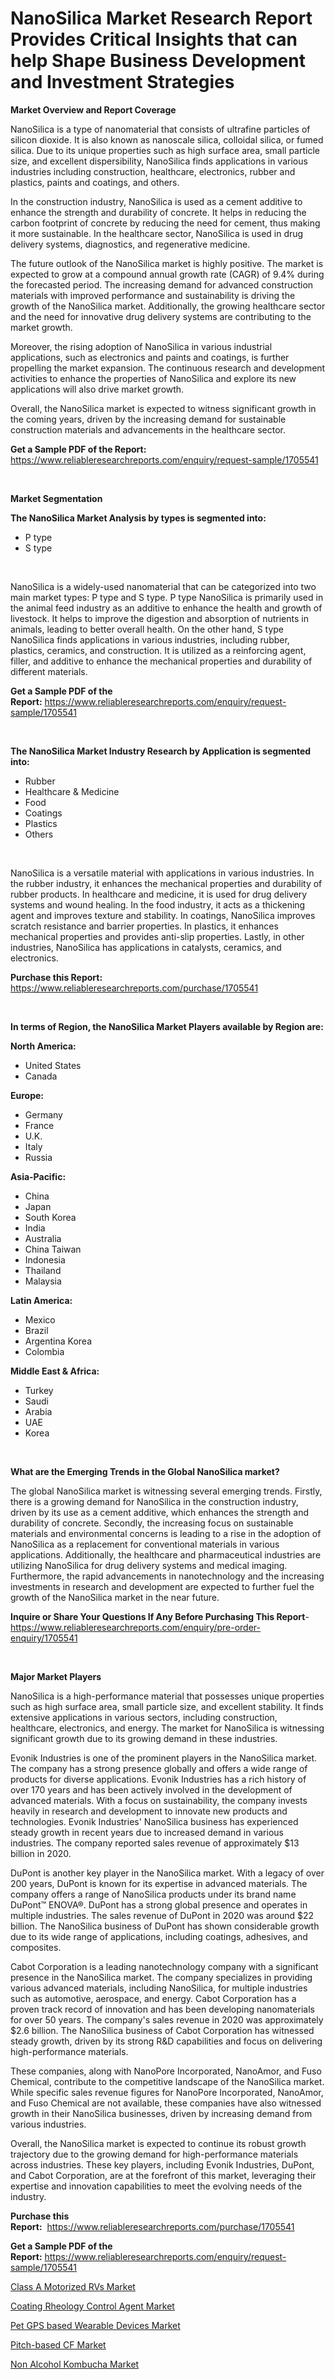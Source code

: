 <p><h1>NanoSilica Market Research Report Provides Critical Insights that can help Shape Business Development and Investment Strategies</h1></p><p><strong>Market Overview and Report Coverage</strong></p>
<p><p>NanoSilica is a type of nanomaterial that consists of ultrafine particles of silicon dioxide. It is also known as nanoscale silica, colloidal silica, or fumed silica. Due to its unique properties such as high surface area, small particle size, and excellent dispersibility, NanoSilica finds applications in various industries including construction, healthcare, electronics, rubber and plastics, paints and coatings, and others.</p><p>In the construction industry, NanoSilica is used as a cement additive to enhance the strength and durability of concrete. It helps in reducing the carbon footprint of concrete by reducing the need for cement, thus making it more sustainable. In the healthcare sector, NanoSilica is used in drug delivery systems, diagnostics, and regenerative medicine.</p><p>The future outlook of the NanoSilica market is highly positive. The market is expected to grow at a compound annual growth rate (CAGR) of 9.4% during the forecasted period. The increasing demand for advanced construction materials with improved performance and sustainability is driving the growth of the NanoSilica market. Additionally, the growing healthcare sector and the need for innovative drug delivery systems are contributing to the market growth.</p><p>Moreover, the rising adoption of NanoSilica in various industrial applications, such as electronics and paints and coatings, is further propelling the market expansion. The continuous research and development activities to enhance the properties of NanoSilica and explore its new applications will also drive market growth.</p><p>Overall, the NanoSilica market is expected to witness significant growth in the coming years, driven by the increasing demand for sustainable construction materials and advancements in the healthcare sector.</p></p>
<p><strong>Get a Sample PDF of the Report:</strong> <a href="https://www.reliableresearchreports.com/enquiry/request-sample/1705541">https://www.reliableresearchreports.com/enquiry/request-sample/1705541</a></p>
<p>&nbsp;</p>
<p><strong>Market Segmentation</strong></p>
<p><strong>The NanoSilica Market Analysis by types is segmented into:</strong></p>
<p><ul><li>P type</li><li>S type</li></ul></p>
<p>&nbsp;</p>
<p><p>NanoSilica is a widely-used nanomaterial that can be categorized into two main market types: P type and S type. P type NanoSilica is primarily used in the animal feed industry as an additive to enhance the health and growth of livestock. It helps to improve the digestion and absorption of nutrients in animals, leading to better overall health. On the other hand, S type NanoSilica finds applications in various industries, including rubber, plastics, ceramics, and construction. It is utilized as a reinforcing agent, filler, and additive to enhance the mechanical properties and durability of different materials.</p></p>
<p><strong>Get a Sample PDF of the Report:</strong>&nbsp;<a href="https://www.reliableresearchreports.com/enquiry/request-sample/1705541">https://www.reliableresearchreports.com/enquiry/request-sample/1705541</a></p>
<p>&nbsp;</p>
<p><strong>The NanoSilica Market Industry Research by Application is segmented into:</strong></p>
<p><ul><li>Rubber</li><li>Healthcare & Medicine</li><li>Food</li><li>Coatings</li><li>Plastics</li><li>Others</li></ul></p>
<p>&nbsp;</p>
<p><p>NanoSilica is a versatile material with applications in various industries. In the rubber industry, it enhances the mechanical properties and durability of rubber products. In healthcare and medicine, it is used for drug delivery systems and wound healing. In the food industry, it acts as a thickening agent and improves texture and stability. In coatings, NanoSilica improves scratch resistance and barrier properties. In plastics, it enhances mechanical properties and provides anti-slip properties. Lastly, in other industries, NanoSilica has applications in catalysts, ceramics, and electronics.</p></p>
<p><strong>Purchase this Report:</strong>&nbsp; <a href="https://www.reliableresearchreports.com/purchase/1705541">https://www.reliableresearchreports.com/purchase/1705541</a></p>
<p>&nbsp;</p>
<p><strong>In terms of Region, the NanoSilica Market Players available by Region are:</strong></p>
<p>
    <p> <strong> North America: </strong>
        <ul>
            <li>United States</li>
            <li>Canada</li>
        </ul>
        </p> 
    <p> <strong> Europe: </strong>
        <ul>
            <li>Germany</li>
            <li>France</li>
            <li>U.K.</li>
            <li>Italy</li>
            <li>Russia</li>
        </ul>
        </p> 
    <p> <strong> Asia-Pacific: </strong>
        <ul>
            <li>China</li>
            <li>Japan</li>
            <li>South Korea</li>
            <li>India</li>
            <li>Australia</li>
            <li>China Taiwan</li>
            <li>Indonesia</li>
            <li>Thailand</li>
            <li>Malaysia</li>
        </ul>
        </p> 
    <p> <strong> Latin America: </strong>
        <ul>
            <li>Mexico</li>
            <li>Brazil</li>
            <li>Argentina Korea</li>
            <li>Colombia</li>
        </ul>
        </p> 
    <p> <strong> Middle East & Africa: </strong>
        <ul>
            <li>Turkey</li>
            <li>Saudi</li>
            <li>Arabia</li>
            <li>UAE</li>
            <li>Korea</li>
        </ul>
    </p>
    </p>
<p>&nbsp;</p>
<p><strong>What are the Emerging Trends in the Global NanoSilica market?</strong></p>
<p><p>The global NanoSilica market is witnessing several emerging trends. Firstly, there is a growing demand for NanoSilica in the construction industry, driven by its use as a cement additive, which enhances the strength and durability of concrete. Secondly, the increasing focus on sustainable materials and environmental concerns is leading to a rise in the adoption of NanoSilica as a replacement for conventional materials in various applications. Additionally, the healthcare and pharmaceutical industries are utilizing NanoSilica for drug delivery systems and medical imaging. Furthermore, the rapid advancements in nanotechnology and the increasing investments in research and development are expected to further fuel the growth of the NanoSilica market in the near future.</p></p>
<p><strong>Inquire or Share Your Questions If Any Before Purchasing This Report</strong>- <a href="https://www.reliableresearchreports.com/enquiry/pre-order-enquiry/1705541">https://www.reliableresearchreports.com/enquiry/pre-order-enquiry/1705541</a></p>
<p>&nbsp;</p>
<p><strong>Major Market Players</strong></p>
<p><p>NanoSilica is a high-performance material that possesses unique properties such as high surface area, small particle size, and excellent stability. It finds extensive applications in various sectors, including construction, healthcare, electronics, and energy. The market for NanoSilica is witnessing significant growth due to its growing demand in these industries.</p><p>Evonik Industries is one of the prominent players in the NanoSilica market. The company has a strong presence globally and offers a wide range of products for diverse applications. Evonik Industries has a rich history of over 170 years and has been actively involved in the development of advanced materials. With a focus on sustainability, the company invests heavily in research and development to innovate new products and technologies. Evonik Industries' NanoSilica business has experienced steady growth in recent years due to increased demand in various industries. The company reported sales revenue of approximately $13 billion in 2020.</p><p>DuPont is another key player in the NanoSilica market. With a legacy of over 200 years, DuPont is known for its expertise in advanced materials. The company offers a range of NanoSilica products under its brand name DuPont™ ENOVA®. DuPont has a strong global presence and operates in multiple industries. The sales revenue of DuPont in 2020 was around $22 billion. The NanoSilica business of DuPont has shown considerable growth due to its wide range of applications, including coatings, adhesives, and composites.</p><p>Cabot Corporation is a leading nanotechnology company with a significant presence in the NanoSilica market. The company specializes in providing various advanced materials, including NanoSilica, for multiple industries such as automotive, aerospace, and energy. Cabot Corporation has a proven track record of innovation and has been developing nanomaterials for over 50 years. The company's sales revenue in 2020 was approximately $2.6 billion. The NanoSilica business of Cabot Corporation has witnessed steady growth, driven by its strong R&D capabilities and focus on delivering high-performance materials.</p><p>These companies, along with NanoPore Incorporated, NanoAmor, and Fuso Chemical, contribute to the competitive landscape of the NanoSilica market. While specific sales revenue figures for NanoPore Incorporated, NanoAmor, and Fuso Chemical are not available, these companies have also witnessed growth in their NanoSilica businesses, driven by increasing demand from various industries.</p><p>Overall, the NanoSilica market is expected to continue its robust growth trajectory due to the growing demand for high-performance materials across industries. These key players, including Evonik Industries, DuPont, and Cabot Corporation, are at the forefront of this market, leveraging their expertise and innovation capabilities to meet the evolving needs of the industry.</p></p>
<p><strong>Purchase this Report:</strong>&nbsp;&nbsp;<a href="https://www.reliableresearchreports.com/purchase/1705541">https://www.reliableresearchreports.com/purchase/1705541</a></p>
<p></p>
<p><strong>Get a Sample PDF of the Report:</strong>&nbsp;<a href="https://www.reliableresearchreports.com/enquiry/request-sample/1705541">https://www.reliableresearchreports.com/enquiry/request-sample/1705541</a></p>
<p><p><a href="https://medium.com/@deannakling2927/class-a-motorized-rvs-market-exploring-market-share-market-trends-and-future-growth-be02c2e1480f">Class A Motorized RVs Market</a></p><p><a href="https://github.com/grishafomin4852/Market-Research-Report-List-1/blob/main/coating-rheology-control-agent-market.md">Coating Rheology Control Agent Market</a></p><p><a href="https://www.linkedin.com/pulse/pet-gps-based-wearable-devices-market-size-share-amp-trends-7m4le/">Pet GPS based Wearable Devices Market</a></p><p><a href="https://medium.com/@caleighhane2777/pitch-based-cf-market-competitive-analysis-market-trends-and-forecast-to-2030-cd83a48b6a13">Pitch-based CF Market</a></p><p><a href="https://www.linkedin.com/pulse/non-alcohol-kombucha-market-research-report-unlocks-c9s4e/">Non Alcohol Kombucha Market</a></p></p>